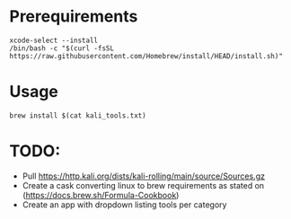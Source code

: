 # Prerequirements
    xcode-select --install
    /bin/bash -c "$(curl -fsSL https://raw.githubusercontent.com/Homebrew/install/HEAD/install.sh)"

# Usage
    brew install $(cat kali_tools.txt)

# TODO:
* Pull https://http.kali.org/dists/kali-rolling/main/source/Sources.gz
* Create a cask converting linux to brew requirements as stated on (https://docs.brew.sh/Formula-Cookbook)
* Create an app with dropdown listing tools per category
